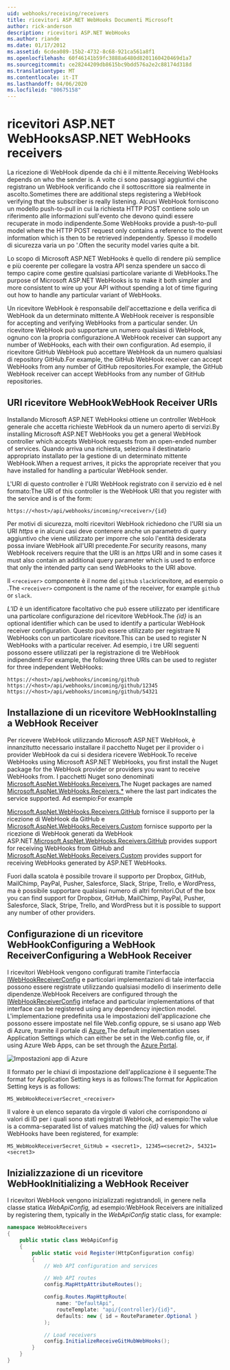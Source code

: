 ```yaml
---
uid: webhooks/receiving/receivers
title: ricevitori ASP.NET WebHooks Documenti Microsoft
author: rick-anderson
description: ricevitori ASP.NET WebHooks
ms.author: riande
ms.date: 01/17/2012
ms.assetid: 6cdea089-15b2-4732-8c68-921ca561a8f1
ms.openlocfilehash: 60f46141b59fc3888a6480d8201160420469d1a7
ms.sourcegitcommit: ce28244209db8615bc9bdd576a2e2c88174d318d
ms.translationtype: MT
ms.contentlocale: it-IT
ms.lasthandoff: 04/06/2020
ms.locfileid: "80675158"
---
```

# <a name="aspnet-webhooks-receivers"></a><span data-ttu-id="b4ec5-103">ricevitori ASP.NET WebHooks</span><span class="sxs-lookup"><span data-stu-id="b4ec5-103">ASP.NET WebHooks receivers</span></span>

<span data-ttu-id="b4ec5-104">La ricezione di WebHook dipende da chi è il mittente.</span><span class="sxs-lookup"><span data-stu-id="b4ec5-104">Receiving WebHooks depends on who the sender is.</span></span> <span data-ttu-id="b4ec5-105">A volte ci sono passaggi aggiuntivi che registrano un WebHook verificando che il sottoscrittore sia realmente in ascolto.</span><span class="sxs-lookup"><span data-stu-id="b4ec5-105">Sometimes there are additional steps registering a WebHook verifying that the subscriber is really listening.</span></span> <span data-ttu-id="b4ec5-106">Alcuni WebHook forniscono un modello push-to-pull in cui la richiesta HTTP POST contiene solo un riferimento alle informazioni sull'evento che devono quindi essere recuperate in modo indipendente.</span><span class="sxs-lookup"><span data-stu-id="b4ec5-106">Some WebHooks provide a push-to-pull model where the HTTP POST request only contains a reference to the event information which is then to be retrieved independently.</span></span> <span data-ttu-id="b4ec5-107">Spesso il modello di sicurezza varia un po '.</span><span class="sxs-lookup"><span data-stu-id="b4ec5-107">Often the security model varies quite a bit.</span></span>

<span data-ttu-id="b4ec5-108">Lo scopo di Microsoft ASP.NET WebHooks è quello di rendere più semplice e più coerente per collegare la vostra API senza spendere un sacco di tempo capire come gestire qualsiasi particolare variante di WebHooks.</span><span class="sxs-lookup"><span data-stu-id="b4ec5-108">The purpose of Microsoft ASP.NET WebHooks is to make it both simpler and more consistent to wire up your API without spending a lot of time figuring out how to handle any particular variant of WebHooks.</span></span>

<span data-ttu-id="b4ec5-109">Un ricevitore WebHook è responsabile dell'accettazione e della verifica di WebHook da un determinato mittente.</span><span class="sxs-lookup"><span data-stu-id="b4ec5-109">A WebHook receiver is responsible for accepting and verifying WebHooks from a particular sender.</span></span> <span data-ttu-id="b4ec5-110">Un ricevitore WebHook può supportare un numero qualsiasi di WebHook, ognuno con la propria configurazione.</span><span class="sxs-lookup"><span data-stu-id="b4ec5-110">A WebHook receiver can support any number of WebHooks, each with their own configuration.</span></span> <span data-ttu-id="b4ec5-111">Ad esempio, il ricevitore GitHub WebHook può accettare WebHook da un numero qualsiasi di repository GitHub.For example, the GitHub WebHook receiver can accept WebHooks from any number of GitHub repositories.</span><span class="sxs-lookup"><span data-stu-id="b4ec5-111">For example, the GitHub WebHook receiver can accept WebHooks from any number of GitHub repositories.</span></span>

## <a name="webhook-receiver-uris"></a><span data-ttu-id="b4ec5-112">URI ricevitore WebHook</span><span class="sxs-lookup"><span data-stu-id="b4ec5-112">WebHook Receiver URIs</span></span>

<span data-ttu-id="b4ec5-113">Installando Microsoft ASP.NET WebHooksi ottiene un controller WebHook generale che accetta richieste WebHook da un numero aperto di servizi.</span><span class="sxs-lookup"><span data-stu-id="b4ec5-113">By installing Microsoft ASP.NET WebHooks you get a general WebHook controller which accepts WebHook requests from an open-ended number of services.</span></span> <span data-ttu-id="b4ec5-114">Quando arriva una richiesta, seleziona il destinatario appropriato installato per la gestione di un determinato mittente WebHook.</span><span class="sxs-lookup"><span data-stu-id="b4ec5-114">When a request arrives, it picks the appropriate receiver that you have installed for handling a particular WebHook sender.</span></span>

<span data-ttu-id="b4ec5-115">L'URI di questo controller è l'URI WebHook registrato con il servizio ed è nel formato:</span><span class="sxs-lookup"><span data-stu-id="b4ec5-115">The URI of this controller is the WebHook URI that you register with the service and is of the form:</span></span>

```
https://<host>/api/webhooks/incoming/<receiver>/{id}
```

<span data-ttu-id="b4ec5-116">Per motivi di sicurezza, molti ricevitori WebHook richiedono che l'URI sia un URI *https* e in alcuni casi deve contenere anche un parametro di query aggiuntivo che viene utilizzato per imporre che solo l'entità desiderata possa inviare WebHook all'URI precedente.</span><span class="sxs-lookup"><span data-stu-id="b4ec5-116">For security reasons, many WebHook receivers require that the URI is an *https* URI and in some cases it must also contain an additional query parameter which is used to enforce that only the intended party can send WebHooks to the URI above.</span></span>

<span data-ttu-id="b4ec5-117">Il `<receiver>` componente è il nome del `github` `slack`ricevitore, ad esempio o .</span><span class="sxs-lookup"><span data-stu-id="b4ec5-117">The `<receiver>` component is the name of the receiver, for example `github` or `slack`.</span></span>

<span data-ttu-id="b4ec5-118">*L'ID* è un identificatore facoltativo che può essere utilizzato per identificare una particolare configurazione del ricevitore WebHook.</span><span class="sxs-lookup"><span data-stu-id="b4ec5-118">The *{id}* is an optional identifier which can be used to identify a particular WebHook receiver configuration.</span></span> <span data-ttu-id="b4ec5-119">Questo può essere utilizzato per registrare N WebHooks con un particolare ricevitore.</span><span class="sxs-lookup"><span data-stu-id="b4ec5-119">This can be used to register N WebHooks with a particular receiver.</span></span> <span data-ttu-id="b4ec5-120">Ad esempio, i tre URI seguenti possono essere utilizzati per la registrazione di tre WebHook indipendenti:</span><span class="sxs-lookup"><span data-stu-id="b4ec5-120">For example, the following three URIs can be used to register for three independent WebHooks:</span></span>

```
https://<host>/api/webhooks/incoming/github
https://<host>/api/webhooks/incoming/github/12345
https://<host>/api/webhooks/incoming/github/54321
```

## <a name="installing-a-webhook-receiver"></a><span data-ttu-id="b4ec5-121">Installazione di un ricevitore WebHook</span><span class="sxs-lookup"><span data-stu-id="b4ec5-121">Installing a WebHook Receiver</span></span>

<span data-ttu-id="b4ec5-122">Per ricevere WebHook utilizzando Microsoft ASP.NET WebHook, è innanzitutto necessario installare il pacchetto Nuget per il provider o i provider WebHook da cui si desidera ricevere WebHook.</span><span class="sxs-lookup"><span data-stu-id="b4ec5-122">To receive WebHooks using Microsoft ASP.NET WebHooks, you first install the Nuget package for the WebHook provider or providers you want to receive WebHooks from.</span></span> <span data-ttu-id="b4ec5-123">I pacchetti Nuget sono denominati [Microsoft.AspNet.WebHooks.Receivers.](https://www.nuget.org/packages?q=Microsoft.AspNet.WebHooks.Receivers)</span><span class="sxs-lookup"><span data-stu-id="b4ec5-123">The Nuget packages are named [Microsoft.AspNet.WebHooks.Receivers.\*](https://www.nuget.org/packages?q=Microsoft.AspNet.WebHooks.Receivers) where the last part indicates the service supported.</span></span> <span data-ttu-id="b4ec5-124">Ad esempio:</span><span class="sxs-lookup"><span data-stu-id="b4ec5-124">For example</span></span>

<span data-ttu-id="b4ec5-125">[Microsoft.AspNet.WebHooks.Receivers.GitHub](https://www.nuget.org/packages?q=Microsoft.AspNet.WebHooks.Receivers.GitHub) fornisce il supporto per la ricezione di WebHook da GitHub e [Microsoft.AspNet.WebHooks.Receivers.Custom](https://www.nuget.org/packages?q=Microsoft.AspNet.WebHooks.Receivers.Custom) fornisce supporto per la ricezione di WebHook generati da WebHook ASP.NET.</span><span class="sxs-lookup"><span data-stu-id="b4ec5-125">[Microsoft.AspNet.WebHooks.Receivers.GitHub](https://www.nuget.org/packages?q=Microsoft.AspNet.WebHooks.Receivers.GitHub) provides support for receiving WebHooks from GitHub and [Microsoft.AspNet.WebHooks.Receivers.Custom](https://www.nuget.org/packages?q=Microsoft.AspNet.WebHooks.Receivers.Custom) provides support for receiving WebHooks generated by ASP.NET WebHooks.</span></span>

<span data-ttu-id="b4ec5-126">Fuori dalla scatola è possibile trovare il supporto per Dropbox, GitHub, MailChimp, PayPal, Pusher, Salesforce, Slack, Stripe, Trello, e WordPress, ma è possibile supportare qualsiasi numero di altri fornitori.</span><span class="sxs-lookup"><span data-stu-id="b4ec5-126">Out of the box you can find support for Dropbox, GitHub, MailChimp, PayPal, Pusher, Salesforce, Slack, Stripe, Trello, and WordPress but it is possible to support any number of other providers.</span></span>

## <a name="configuring-a-webhook-receiver"></a><span data-ttu-id="b4ec5-127">Configurazione di un ricevitore WebHookConfiguring a WebHook Receiver</span><span class="sxs-lookup"><span data-stu-id="b4ec5-127">Configuring a WebHook Receiver</span></span>

<span data-ttu-id="b4ec5-128">I ricevitori WebHook vengono configurati tramite l'interfaccia [IWebHookReceiverConfig](https://github.com/aspnet/WebHooks/blob/master/src/Microsoft.AspNet.WebHooks.Receivers/WebHooks/IWebHookReceiverConfig.cs) e particolari implementazioni di tale interfaccia possono essere registrate utilizzando qualsiasi modello di inserimento delle dipendenze.</span><span class="sxs-lookup"><span data-stu-id="b4ec5-128">WebHook Receivers are configured through the [IWebHookReceiverConfig](https://github.com/aspnet/WebHooks/blob/master/src/Microsoft.AspNet.WebHooks.Receivers/WebHooks/IWebHookReceiverConfig.cs) inteface and particular implementations of that interface can be registered using any dependency injection model.</span></span> <span data-ttu-id="b4ec5-129">L'implementazione predefinita usa le impostazioni dell'applicazione che possono essere impostate nel file Web.config oppure, se si usano app Web di Azure, tramite il portale di [Azure.](https://portal.azure.com/)</span><span class="sxs-lookup"><span data-stu-id="b4ec5-129">The default implementation uses Application Settings which can either be set in the Web.config file, or, if using Azure Web Apps, can be set through the [Azure Portal](https://portal.azure.com/).</span></span>

![Impostazioni app di Azure](_static/AzureAppSettings.png)

<span data-ttu-id="b4ec5-131">Il formato per le chiavi di impostazione dell'applicazione è il seguente:The format for Application Setting keys is as follows:</span><span class="sxs-lookup"><span data-stu-id="b4ec5-131">The format for Application Setting keys is as follows:</span></span>

```
MS_WebHookReceiverSecret_<receiver>
```

<span data-ttu-id="b4ec5-132">Il valore è un elenco separato da virgole di valori che corrispondono *ai* valori di ID per i quali sono stati registrati WebHook, ad esempio:</span><span class="sxs-lookup"><span data-stu-id="b4ec5-132">The value is a comma-separated list of values matching the *{id}* values for which WebHooks have been registered, for example:</span></span>

```
MS_WebHookReceiverSecret_GitHub = <secret1>, 12345=<secret2>, 54321=<secret3>
```

## <a name="initializing-a-webhook-receiver"></a><span data-ttu-id="b4ec5-133">Inizializzazione di un ricevitore WebHook</span><span class="sxs-lookup"><span data-stu-id="b4ec5-133">Initializing a WebHook Receiver</span></span>

<span data-ttu-id="b4ec5-134">I ricevitori WebHook vengono inizializzati registrandoli, in genere nella classe statica *WebApiConfig,* ad esempio:</span><span class="sxs-lookup"><span data-stu-id="b4ec5-134">WebHook Receivers are initialized by registering them, typically in the *WebApiConfig* static class, for example:</span></span>

```csharp
namespace WebHookReceivers
{
    public static class WebApiConfig
    {
        public static void Register(HttpConfiguration config)
        {
            // Web API configuration and services

            // Web API routes
            config.MapHttpAttributeRoutes();

            config.Routes.MapHttpRoute(
                name: "DefaultApi",
                routeTemplate: "api/{controller}/{id}",
                defaults: new { id = RouteParameter.Optional }
            );

            // Load receivers
            config.InitializeReceiveGitHubWebHooks();
        }
    }
}
```
